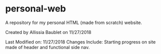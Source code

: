 # personal-web
A repository for my personal HTML (made from scratch) website.

Created by Allissia Baublet on 11/27/2018

Last Modified on: 11/27/2018 
  Changes Include: Starting progress on site made of header and functional side nav.
